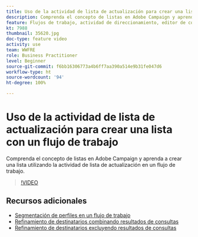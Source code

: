 ```yaml
---
title: Uso de la actividad de lista de actualización para crear una lista con un flujo de trabajo
description: Comprenda el concepto de listas en Adobe Campaign y aprenda a crear una lista utilizando la actividad de lista de actualización en un flujo de trabajo.
feature: Flujos de trabajo, actividad de direccionamiento, editor de consultas
kt: 7988
thumbnail: 35620.jpg
doc-type: feature video
activity: use
team: WWFRE
role: Business Practitioner
level: Beginner
source-git-commit: f6bb16306773a4b6ff7aa390a514e9b31fe047d6
workflow-type: ht
source-wordcount: '94'
ht-degree: 100%

---
```



# Uso de la actividad de lista de actualización para crear una lista con un flujo de trabajo

Comprenda el concepto de listas en Adobe Campaign y aprenda a crear una lista utilizando la actividad de lista de actualización en un flujo de trabajo.

>[!VIDEO](https://video.tv.adobe.com/v/35620?quality=12)

## Recursos adicionales

* [Segmentación de perfiles en un flujo de trabajo](/help/profile-management/target-profiles-in-a-workflow.md)
* [Refinamiento de destinatarios combinando resultados de consultas](/help/process-management/refine-targets-by-combining-query-results.md)
* [Refinamiento de destinatarios excluyendo resultados de consultas](/help/process-management/refine-targets-by-excluding-query-results.md)
